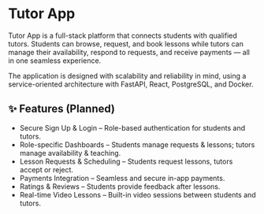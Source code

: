 # Tutor App

Tutor App is a full-stack platform that connects students with qualified tutors.
Students can browse, request, and book lessons while tutors can manage their availability, respond to requests, and receive payments — all in one seamless experience.

The application is designed with scalability and reliability in mind, using a service-oriented architecture with FastAPI, React, PostgreSQL, and Docker.

## ✨ Features (Planned)

- Secure Sign Up & Login – Role-based authentication for students and tutors.
- Role-specific Dashboards – Students manage requests & lessons; tutors manage availability & teaching.
- Lesson Requests & Scheduling – Students request lessons, tutors accept or reject.
- Payments Integration – Seamless and secure in-app payments.
- Ratings & Reviews – Students provide feedback after lessons.
- Real-time Video Lessons – Built-in video sessions between students and tutors.
